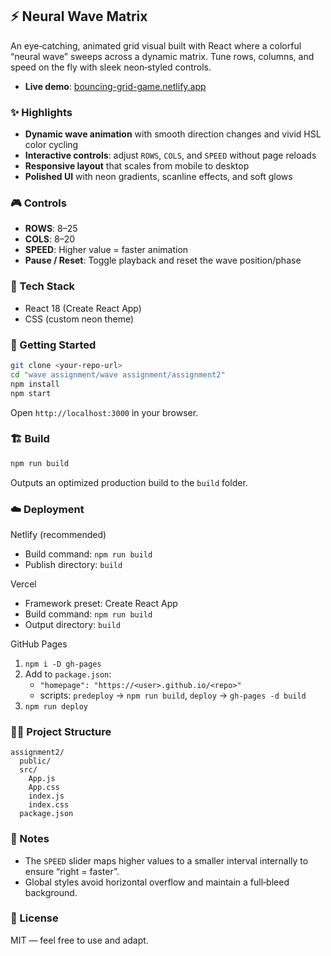 ## ⚡ Neural Wave Matrix

An eye‑catching, animated grid visual built with React where a colorful “neural wave” sweeps across a dynamic matrix. Tune rows, columns, and speed on the fly with sleek neon‑styled controls.

- **Live demo**: [bouncing-grid-game.netlify.app](https://bouncing-grid-game.netlify.app)

### ✨ Highlights
- **Dynamic wave animation** with smooth direction changes and vivid HSL color cycling
- **Interactive controls**: adjust `ROWS`, `COLS`, and `SPEED` without page reloads
- **Responsive layout** that scales from mobile to desktop
- **Polished UI** with neon gradients, scanline effects, and soft glows

### 🎮 Controls
- **ROWS**: 8–25
- **COLS**: 8–20
- **SPEED**: Higher value = faster animation
- **Pause / Reset**: Toggle playback and reset the wave position/phase

### 🧱 Tech Stack
- React 18 (Create React App)
- CSS (custom neon theme)

### 🚀 Getting Started
```bash
git clone <your-repo-url>
cd "wave assignment/wave assignment/assignment2"
npm install
npm start
```
Open `http://localhost:3000` in your browser.

### 🏗️ Build
```bash
npm run build
```
Outputs an optimized production build to the `build` folder.

### ☁️ Deployment

Netlify (recommended)
- Build command: `npm run build`
- Publish directory: `build`

Vercel
- Framework preset: Create React App
- Build command: `npm run build`
- Output directory: `build`

GitHub Pages
1) `npm i -D gh-pages`
2) Add to `package.json`:
   - `"homepage": "https://<user>.github.io/<repo>"`
   - scripts: `predeploy` → `npm run build`, `deploy` → `gh-pages -d build`
3) `npm run deploy`

### 👩‍💻 Project Structure
```
assignment2/
  public/
  src/
    App.js
    App.css
    index.js
    index.css
  package.json
```

### 🧭 Notes
- The `SPEED` slider maps higher values to a smaller interval internally to ensure “right = faster”.
- Global styles avoid horizontal overflow and maintain a full‑bleed background.

### 📜 License
MIT — feel free to use and adapt.


